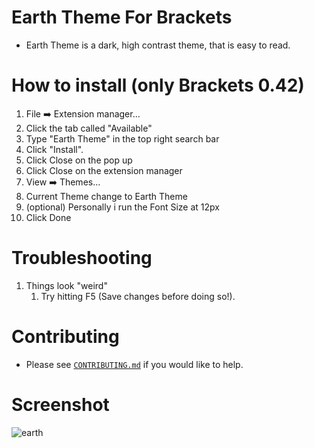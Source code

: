 Earth Theme For Brackets
=====================

* Earth Theme is a dark, high contrast theme, that is easy to read.

How to install (only Brackets 0.42)
==========================

1. File :arrow_right: Extension manager…
2. Click the tab called "Available"
3. Type "Earth Theme" in the top right search bar
4. Click "Install".
5. Click Close on the pop up
6. Click Close on the extension manager
7. View :arrow_right: Themes…
8. Current Theme change to Earth Theme
9. (optional) Personally i run the Font Size at 12px
10. Click Done 

Troubleshooting
==========================
1. Things look "weird"
	1. Try hitting F5 (Save changes before doing so!).

Contributing
==========================
* Please see [`CONTRIBUTING.md`](CONTRIBUTING.md) if you would like to help.

Screenshot
==========================

![earth](https://github.com/Denisov21/EarthThemeForBrackets/raw/master/screenshot.png)
